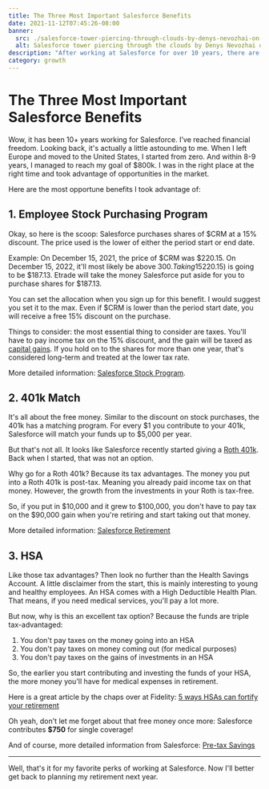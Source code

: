 ```yaml
---
title: The Three Most Important Salesforce Benefits
date: 2021-11-12T07:45:26-08:00
banner:
  src: ./salesforce-tower-piercing-through-clouds-by-denys-nevozhai-on-unsplash.jpg
  alt: Salesforce tower piercing through the clouds by Denys Nevozhai on Unsplash
description: "After working at Salesforce for over 10 years, there are three benefits that stand out. If your goal is financial freedom, check these out, they might get you there just a little bit faster ..."
category: growth
---
```


# The Three Most Important Salesforce Benefits

Wow, it has been 10+ years working for Salesforce. I've reached financial freedom. Looking back, it's actually a little astounding to me. When I left Europe and moved to the United States, I started from zero. And within 8-9 years, I managed to reach my goal of $800k. I was in the right place at the right time and took advantage of opportunities in the market.

Here are the most opportune benefits I took advantage of:

## 1. Employee Stock Purchasing Program

Okay, so here is the scoop: Salesforce purchases shares of $CRM at a 15% discount. The price used is the lower of either the period start or end date.

Example: On December 15, 2021, the price of $CRM was $220.15. On December 15, 2022, it'll most likely be above $300. Taking 15% of the lower ($220.15) is going to be $187.13. Etrade will take the money Salesforce put aside for you to purchase shares for $187.13.

You can set the allocation when you sign up for this benefit. I would suggest you set it to the max. Even if $CRM is lower than the period start date, you will receive a free 15% discount on the purchase.

Things to consider: the most essential thing to consider are taxes. You'll have to pay income tax on the 15% discount, and the gain will be taxed as [capital gains](https://www.investopedia.com/terms/c/capitalgain.asp). If you hold on to the shares for more than one year, that's considered long-term and treated at the lower tax rate.

More detailed information: [Salesforce Stock Program](https://salesforcebenefits.com/us/stock-program.html).

## 2. 401k Match

It's all about the free money. Similar to the discount on stock purchases, the 401k has a matching program. For every $1 you contribute to your 401k, Salesforce will match your funds up to $5,000 per year.

But that's not all. It looks like Salesforce recently started giving a [Roth 401k](https://www.investopedia.com/articles/retirement/05/introroth401k.asp). Back when I started, that was not an option.

Why go for a Roth 401k? Because its tax advantages. The money you put into a Roth 401k is post-tax. Meaning you already paid income tax on that money. However, the growth from the investments in your Roth is tax-free.

So, if you put in $10,000 and it grew to $100,000, you don't have to pay tax on the $90,000 gain when you're retiring and start taking out that money.

More detailed information: [Salesforce Retirement](https://salesforcebenefits.com/us/retirement.html)

## 3. HSA

Like those tax advantages? Then look no further than the Health Savings Account. A little disclaimer from the start, this is mainly interesting to young and healthy employees. An HSA comes with a High Deductible Health Plan. That means, if you need medical services, you'll pay a lot more.

But now, why is this an excellent tax option? Because the funds are triple tax-advantaged:

1. You don't pay taxes on the money going into an HSA
2. You don't pay taxes on money coming out (for medical purposes)
3. You don't pay taxes on the gains of investments in an HSA

So, the earlier you start contributing and investing the funds of your HSA, the more money you'll have for medical expenses in retirement.

Here is a great article by the chaps over at Fidelity: [5 ways HSAs can fortify your retirement](https://www.fidelity.com/viewpoints/wealth-management/hsas-and-your-retirement)

Oh yeah, don't let me forget about that free money once more: Salesforce contributes **$750** for single coverage!

And of course, more detailed information from Salesforce: [Pre-tax Savings](https://salesforcebenefits.com/us/pre-tax-savings.html)

---

Well, that's it for my favorite perks of working at Salesforce. Now I'll better get back to planning my retirement next year.
